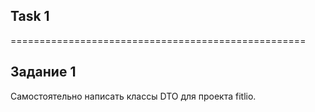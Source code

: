 ## Task 1



===================================================

## Задание 1
Самостоятельно написать классы DTO для проекта fitlio.




